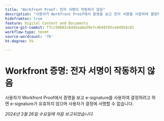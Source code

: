 ```yaml
---
title: "Workfront Proof: 전자 서명이 작동하지 않음"
description: "사용자가 Workfront Proof에서 증명을 보고 전자 서명을 사용하여 결정하려고 하면 전자 서명이 무효화되고 사용자가 결정에 서명할 수 없습니다."
hidefromtoc: true
feature: Digital Content and Documents
source-git-commit: f7cc59883c8d45aa8a59e7c4b48f85ce64054c82
workflow-type: tm+mt
source-wordcount: '76'
ht-degree: 5%

---
```



# Workfront 증명: 전자 서명이 작동하지 않음

<!--wf. wfp-->

사용자가 Workfront Proof에서 증명을 보고 e-signature를 사용하여 결정하려고 하면 e-signature가 유효하지 않으며 사용자가 결정에 서명할 수 없습니다.

_2024년 3월 26일 수요일에 처음 보고되었습니다._
